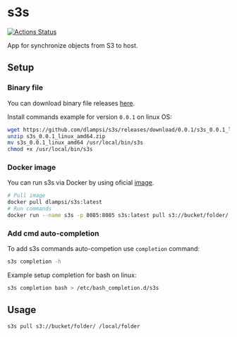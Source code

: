 # s3s

[![Actions Status](https://github.com/dlampsi/s3s/workflows/default/badge.svg)](https://github.com/dlampsi/s3s/actions)

App for synchronize objects from S3 to host.

## Setup

### Binary file
You can download binary file releases [here](https://github.com/dlampsi/s3s/releases).

Install commands example for version `0.0.1` on linux OS:
```bash
wget https://github.com/dlampsi/s3s/releases/download/0.0.1/s3s_0.0.1_linux_amd64.zip
unzip s3s_0.0.1_linux_amd64.zip
mv s3s_0.0.1_linux_amd64 /usr/local/bin/s3s
chmod +x /usr/local/bin/s3s
```

### Docker image

You can run s3s via Docker by using oficial [image](https://hub.docker.com/repository/docker/dlampsi/s3s).

```bash
# Pull image
docker pull dlampsi/s3s:latest
# Run commands
docker run --name s3s -p 8085:8085 s3s:latest pull s3://bucket/folder/ /local/folder
```

### Add cmd auto-completion

To add s3s commands auto-competion use `completion` command:

```bash
s3s completion -h
```

Example setup completion for bash on linux:

```bash
s3s completion bash > /etc/bash_completion.d/s3s
```

## Usage

```bash
s3s pull s3://bucket/folder/ /local/folder
```